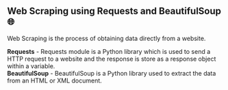 ## Web Scraping using Requests and BeautifulSoup 🌐

Web Scraping is the process of obtaining data directly from a website.

**Requests** - Requests module is a Python library which is used to send a HTTP request to a website and the response is store as a response object within a variable.<br>
**BeautifulSoup** - BeautifulSoup is a Python library used to extract the data from an HTML or XML document.
